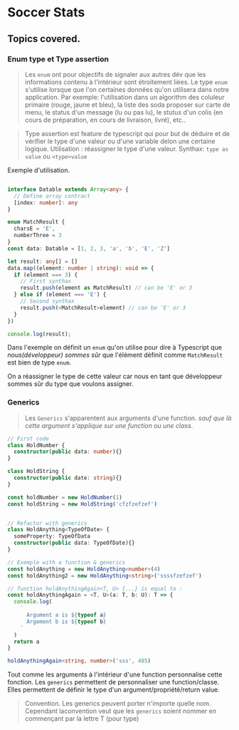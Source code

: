 # Soccer Stats

## Topics covered.

### Enum type et Type assertion

> Les `enum` ont pour objectifs de signaler aux autres dév que les informations contenu à l'intérieur sont étroitement liées. Le type `enum` s'utilise lorsque que l'on certaines données qu'on utilisera dans notre application. Par exemple: l'utilisation dans un algorithm des coluleur primaire (rouge, jaune et bleu), la liste des soda proposer sur carte de menu, le status d'un message (lu ou pas lu), le stutus d'un colis (en cours de préparation, en cours de livraison, livré), etc..

> Type assertion est feature de typescript qui pour but de déduire et de vérifier le type d'une valeur ou d'une variable delon une certaine logique. Utilisation : réassigner le type d'une valeur. Synthax: `type as value` ou `<type>value`

Exemple d'utilisation.

```typescript

interface Datable extends Array<any> {
  // Define array contract
  [index: number]: any
}

enum MatchResult {
  charsE = 'E',
  numberThree = 3
}
const data: Datable = [1, 2, 3, 'a', 'b', 'E', 'Z']

let result: any[] = []
data.map((element: number | string): void => {
  if (element === 3) {
    // First synthax
    result.push(element as MatchResult) // can be 'E' or 3
  } else if (element === 'E') {
    // Second synthax
    result.push(<MatchResult>element) // can be 'E' or 3
  }
})

console.log(result);
```

Dans l'exemple on définit un `enum` qu'on utilise pour dire à Typescript que *nous(développeur) sommes sûr* que l'élément  définit comme `MatchResult` est bien de type `enum`. 

On a réassigner le type de cette valeur car nous en tant que développeur sommes sûr du type que voulons assigner.


### Generics 
> Les `Generics` s'apparentent aux arguments d'une function. *sauf que là cette argument s'applique sur une function ou une class*.

```typescript
// First code 
class HoldNumber {
  constructor(public data: number){}
}

class HoldString {
  constructor(public date: string){}
}

const holdNumber = new HoldNumber(1)
const holdString = new HoldString('cfzfzefzef')


// Refactor with generics
class HoldAnything<TypeOfDate> {
  someProperty: TypeOfData
  constructor(public data: TypeOfDate){}
}

// Exemple with a function & generics
const holdAnything = new HoldAnything<number>(4)
const holdAnything2 = new HoldAnything<string>('ssssfzefzef')

// function holdAnythingAgain<T, U> {...} is equal to :
const holdAnythingAgain = <T, U>(a: T, b: U): T => {
  console.log(
    `
      Argument a is ${typeof a}
      Argement b is ${typeof b}
    `
  )
  return a
}

holdAnythingAgain<string, number>('sss', 485)
```
Tout comme les arguments à l'intérieur d'une function personnalise cette fonction. Les `generics` permettent de personnaliser une function/classe. Elles permettent de définir le type d'un argument/propriété/return value.

> Convention. Les generics peuvent porter n'importe quelle nom. Cependant laconvention veut que les `generics` soient nommer  en commençant par la lettre T (pour type)